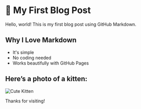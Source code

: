# 🌸 My First Blog Post

Hello, world! This is my first blog post using GitHub Markdown.

## Why I Love Markdown

- It's simple
- No coding needed
- Works beautifully with GitHub Pages

## Here’s a photo of a kitten:

![Cute Kitten](https://placekitten.com/300/200)

Thanks for visiting!
